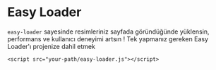 # Easy Loader
`easy-loader` sayesinde resimleriniz sayfada göründüğünde yüklensin, performans ve kullanıcı deneyimi artsın !
Tek yapmanız gereken Easy Loader'ı projenize dahil etmek

`<script src="your-path/easy-loader.js"></script>`
